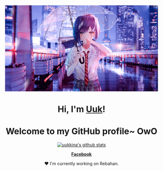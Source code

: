 <p align="center">
  <a href="#"><img src="banner.png" alt="Uuk Banner"></a>
</p>

<h1 align="center">Hi, I'm <a href="#">Uuk</a>!</h1>
<h1 align="center">Welcome to my GitHub profile~ OwO</h1>

<p align="center">
  <a href="https://github.com/uukina"><img src="https://github-readme-stats.vercel.app/api?username=uukina&hide_border=true&show_icons=true" alt="uukkina's github stats"></a>
</p>

<p align="center">
  <strong><a href="https://facebook.com/uuk.arif">Facebook</a></strong>
</p>

<p align="center">❤ I'm currently working on Rebahan.</p>

<!--
**uukdesu/uukdesu** is a ✨ _special_ ✨ repository because its `README.md` (this file) appears on your GitHub profile.

Here are some ideas to get you started:

- 🔭 I’m currently working on ...
- 🌱 I’m currently learning ...
- 👯 I’m looking to collaborate on ...
- 🤔 I’m looking for help with ...
- 💬 Ask me about ...
- 📫 How to reach me: ...
- 😄 Pronouns: ...
- ⚡ Fun fact: ...
-->
